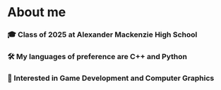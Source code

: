 # About me

<!--
**F3st1v3/F3st1v3** is a ✨ _special_ ✨ repository because its `README.md` (this file) appears on your GitHub profile.

Here are some ideas to get you started:

- 🔭 I’m currently working on ...
- 🌱 I’m currently learning ...
- 👯 I’m looking to collaborate on ...
- 🤔 I’m looking for help with ...
- 💬 Ask me about ...
- 📫 How to reach me: ...
- 😄 Pronouns: ...
- ⚡ Fun fact: ...
-->
### 🎓 Class of 2025 at Alexander Mackenzie High School  
### 🛠️ My languages of preference are C++ and Python  
### 🔭 Interested in Game Development and Computer Graphics  
